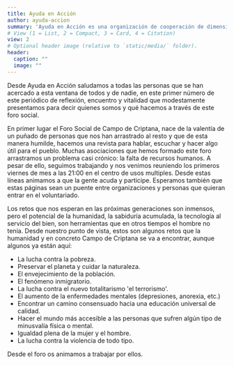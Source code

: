 ```yaml
---
title: Ayuda en Acción
author: ayuda-accion
summary: 'Ayuda en Acción es una organización de cooperación de dimensión internacional situada al lado de quienes sufren mayor vulnerabilidad. Su tarea primordial es mejorar las condiciones de vida de niños y niñas, familias y comunidades en los países y regiones más pobres, a través de proyectos autosostenibles de desarrollo integral y actividades de sensibilización, con la finalidad última de propiciar cambios estructurales que contribuyan a la erradicación de la pobreza.'
# View (1 = List, 2 = Compact, 3 = Card, 4 = Citation)
view: 2
# Optional header image (relative to `static/media/` folder).
header:
  caption: ""
  image: ""
---
```


Desde Ayuda en Acción saludamos a todas las personas que se han acercado a esta ventana de todos y de nadie, en este primer número de este periódico de reflexión, encuentro y vitalidad que modestamente presentamos para decir quienes somos y qué hacemos a través de este foro social.

En primer lugar el Foro Social de Campo de Criptana, nace de la valentía de un puñado de personas que nos han arrastrado al resto y que de esta manera humilde, hacemos una revista para hablar, escuchar y hacer algo útil para el pueblo. Muchas asociaciones que hemos formado este foro arrastramos un problema casi crónico: la falta de recursos humanos. A pesar de ello, seguimos trabajando y nos venimos reuniendo los primeros viernes de mes a las 21:00 en el centro de usos multiples. Desde estas líneas animamos a que la gente acuda y participe. Esperamos también que estas páginas sean un puente entre organizaciones y personas que  quieran entrar en el voluntariado.

Los retos que nos esperan en las próximas generaciones son inmensos, pero el potencial de la humanidad, la sabiduría acumulada, la tecnología al servicio del bien, son herramientas que en otros tiempos el hombre no tenía. Desde nuestro punto de vista, estos son algunos retos que la humanidad y en concreto Campo de Criptana se va a encontrar, aunque algunos ya están aquí:

- La lucha contra la pobreza.
- Preservar el planeta y cuidar la naturaleza.
- El envejecimiento de la población.
- El fenómeno inmigratorio.
- La lucha contra el nuevo totalitarismo \'el terrorismo\'.
- El aumento de la enfermedades mentales (depresiones, anorexia, etc.)
- Encontrar un camino consensuado hacia una educación universal de calidad.
- Hacer el mundo más accesible a las personas que sufren algún tipo de minusvalía física o mental.
- Igualdad plena de la mujer y el hombre.
- La lucha contra la violencia de todo tipo.

Desde el foro os animamos a trabajar por ellos.

